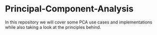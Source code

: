 # Principal-Component-Analysis
In this repository we will cover some PCA use cases and implementations while also taking a look at the principles behind.
